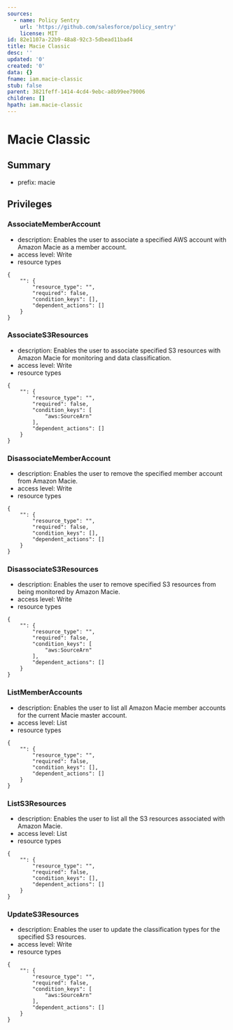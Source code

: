 ```yaml
---
sources:
  - name: Policy Sentry
    url: 'https://github.com/salesforce/policy_sentry'
    license: MIT
id: 82e1107a-22b9-48a8-92c3-5dbead11bad4
title: Macie Classic
desc: ''
updated: '0'
created: '0'
data: {}
fname: iam.macie-classic
stub: false
parent: 3821feff-1414-4cd4-9ebc-a8b99ee79006
children: []
hpath: iam.macie-classic
---
```

# Macie Classic

## Summary

- prefix: macie

## Privileges

### AssociateMemberAccount

- description: Enables the user to associate a specified AWS account with Amazon Macie as a member account.
- access level: Write
- resource types

```
{
    "": {
        "resource_type": "",
        "required": false,
        "condition_keys": [],
        "dependent_actions": []
    }
}
```

### AssociateS3Resources

- description: Enables the user to associate specified S3 resources with Amazon Macie for monitoring and data classification.
- access level: Write
- resource types

```
{
    "": {
        "resource_type": "",
        "required": false,
        "condition_keys": [
            "aws:SourceArn"
        ],
        "dependent_actions": []
    }
}
```

### DisassociateMemberAccount

- description: Enables the user to remove the specified member account from Amazon Macie.
- access level: Write
- resource types

```
{
    "": {
        "resource_type": "",
        "required": false,
        "condition_keys": [],
        "dependent_actions": []
    }
}
```

### DisassociateS3Resources

- description: Enables the user to remove specified S3 resources from being monitored by Amazon Macie.
- access level: Write
- resource types

```
{
    "": {
        "resource_type": "",
        "required": false,
        "condition_keys": [
            "aws:SourceArn"
        ],
        "dependent_actions": []
    }
}
```

### ListMemberAccounts

- description: Enables the user to list all Amazon Macie member accounts for the current Macie master account.
- access level: List
- resource types

```
{
    "": {
        "resource_type": "",
        "required": false,
        "condition_keys": [],
        "dependent_actions": []
    }
}
```

### ListS3Resources

- description: Enables the user to list all the S3 resources associated with Amazon Macie.
- access level: List
- resource types

```
{
    "": {
        "resource_type": "",
        "required": false,
        "condition_keys": [],
        "dependent_actions": []
    }
}
```

### UpdateS3Resources

- description: Enables the user to update the classification types for the specified S3 resources.
- access level: Write
- resource types

```
{
    "": {
        "resource_type": "",
        "required": false,
        "condition_keys": [
            "aws:SourceArn"
        ],
        "dependent_actions": []
    }
}
```
